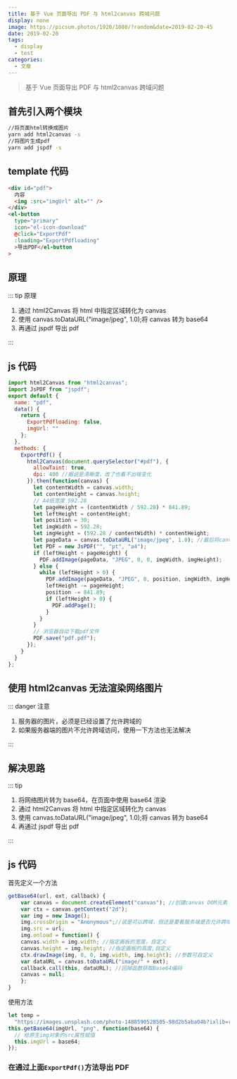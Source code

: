 ```yaml
---
title: 基于 Vue 页面导出 PDF 与 html2canvas 跨域问题
display: none
image: https://picsum.photos/1920/1080/?random&date=2019-02-20-45
date: 2019-02-20
tags: 
  - display
  - test
categories:
  - 文章
--- 
```

> 基于 Vue 页面导出 PDF 与 html2canvas 跨域问题

## 首先引入两个模块

```sh
//将页面html转换成图片
yarn add html2canvas -s
//将图片生成pdf
yarn add jspdf -s
```

## template 代码

```html
<div id="pdf">
  内容
  <img :src="imgUrl" alt="" />
</div>
<el-button
  type="primary"
  icon="el-icon-download"
  @click="ExportPdf"
  :loading="ExportPdfloading"
  >导出PDF</el-button
>
```

## 原理

::: tip 原理

1. 通过 html2Canvas 将 html 中指定区域转化为 canvas <br>
2. 使用 canvas.toDataURL("image/jpeg", 1.0);将 canvas 转为 base64 <br>
3. 再通过 jspdf 导出 pdf

:::

## js 代码

```js
import html2Canvas from "html2canvas";
import JsPDF from "jspdf";
export default {
  name: "pdf",
  data() {
    return {
      ExportPdfloading: false,
      imgUrl: ""
    };
  },
  methods: {
    ExportPdf() {
      html2Canvas(document.querySelector("#pdf"), {
        allowTaint: true,
        dpi: 400 //据说是清晰度，改了也看不出啥变化
      }).then(function(canvas) {
        let contentWidth = canvas.width;
        let contentHeight = canvas.height;
        // A4纸宽度 592.28
        let pageHeight = (contentWidth / 592.28) * 841.89;
        let leftHeight = contentHeight;
        let position = 30;
        let imgWidth = 592.28;
        let imgHeight = (592.28 / contentWidth) * contentHeight;
        let pageData = canvas.toDataURL("image/jpeg", 1.0); //最后将canvas转换成base64  1.0是转换成base64的清晰度
        let PDF = new JsPDF("", "pt", "a4");
        if (leftHeight < pageHeight) {
          PDF.addImage(pageData, "JPEG", 0, 0, imgWidth, imgHeight);
        } else {
          while (leftHeight > 0) {
            PDF.addImage(pageData, "JPEG", 0, position, imgWidth, imgHeight);
            leftHeight -= pageHeight;
            position -= 841.89;
            if (leftHeight > 0) {
              PDF.addPage();
            }
          }
        }
        // 浏览器自动下载pdf文件
        PDF.save("pdf.pdf");
      });
    }
  }
};
```

## 使用 html2canvas 无法渲染网络图片

::: danger 注意

1. 服务器的图片，必须是已经设置了允许跨域的
2. 如果服务器端的图片不允许跨域访问，使用一下方法也无法解决

:::

## 解决思路

::: tip

1.  将网络图片转为 base64，在页面中使用 base64 渲染
2.  通过 html2Canvas 将 html 中指定区域转化为 canvas
3.  使用 canvas.toDataURL("image/jpeg", 1.0);将 canvas 转为 base64
4.  再通过 jspdf 导出 pdf

:::

## js 代码

首先定义一个方法

```js
getBase64(url, ext, callback) {
    var canvas = document.createElement("canvas"); //创建canvas DOM元素
    var ctx = canvas.getContext("2d");
    var img = new Image();
    img.crossOrigin = "Anonymous";//说是可以跨域，但还是要看服务端是否允许跨域
    img.src = url;
    img.onload = function() {
    canvas.width = img.width; //指定画板的宽度，自定义
    canvas.height = img.height; //指定画板的高度,自定义
    ctx.drawImage(img, 0, 0, img.width, img.height); //参数可自定义
    var dataURL = canvas.toDataURL("image/" + ext);
    callback.call(this, dataURL); //回掉函数获取Base64编码
    canvas = null;
    };
}
```

使用方法

```js
let temp =
  "https://images.unsplash.com/photo-1488590528505-98d2b5aba04b?ixlib=rb-1.2.1&ixid=eyJhcHBfaWQiOjEyMDd9&auto=format&fit=crop&w=1350&q=80";
this.getBase64(imgUrl, "png", function(base64) {
  // 给原生img对象的src属性赋值
  this.imgUrl = base64;
});
```

### 在通过上面`ExportPdf()`方法导出 PDF
